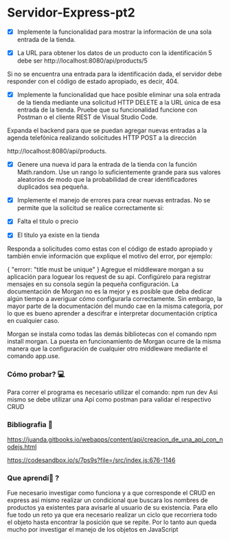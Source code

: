 # Servidor-Express-pt2

- [x] Implemente la funcionalidad para mostrar la información de una sola entrada de la tienda. 

- [x] La URL para obtener los datos de un producto con la identificación 5 debe ser http://localhost:8080/api/products/5

Si no se encuentra una entrada para la identificación dada, el servidor debe responder con el código de estado apropiado, es decir, 404.

- [x] Implemente la funcionalidad que hace posible eliminar una sola entrada de la tienda mediante una solicitud HTTP DELETE a la URL única de esa entrada de la tienda.
Pruebe que su funcionalidad funcione con Postman o el cliente REST de Visual Studio Code.

Expanda el backend para que se puedan agregar nuevas entradas a la agenda telefónica realizando solicitudes HTTP POST a la dirección 

http://localhost:8080/api/products.


- [x] Genere una nueva id para la entrada de la tienda con la función Math.random. Use un rango lo suficientemente grande para sus valores aleatorios de modo que la probabilidad de crear identificadores duplicados sea pequeña.

- [x] Implemente el manejo de errores para crear nuevas entradas. No se permite que la solicitud se realice correctamente si:
- [x] Falta el titulo o precio
- [x] El titulo ya existe en la tienda

Responda a solicitudes como estas con el código de estado apropiado y también envíe información que explique el motivo del error, por ejemplo:

{ "errorr: "title must be unique" }
Agregue el middleware morgan a su aplicación para loguear los request de su api. Configúrelo para registrar mensajes en su consola según la pequeña configuración.
La documentación de Morgan no es la mejor y es posible que deba dedicar algún tiempo a averiguar cómo configurarla correctamente. Sin embargo, la mayor parte de la documentación del mundo cae en la misma categoría, por lo que es bueno aprender a descifrar e interpretar documentación críptica en cualquier caso.

Morgan se instala como todas las demás bibliotecas con el comando npm install morgan. La puesta en funcionamiento de Morgan ocurre de la misma manera que la configuración de cualquier otro middleware mediante el comando app.use.

### Cómo probar? 💻

[//]: <> (Pasos necesarios para probar esta funcionalidad)
Para correr el programa es necesario utilizar el comando: npm run dev 
Asi mismo se debe utilizar una Api como postman para validar el respectivo CRUD 

### Bibliografia 📖

https://juanda.gitbooks.io/webapps/content/api/creacion_de_una_api_con_nodejs.html

https://codesandbox.io/s/7ps9s?file=/src/index.js:676-1146

### Que aprendí🧠 ?

Fue necesario investigar como funciona y a que corresponde el CRUD en express asi mismo realizar un condicional que buscara los nombres de productos ya existentes para avisarle al usuario de su existencia. Para ello fue todo un reto ya que era necesario realizar un ciclo que recorriera todo el objeto hasta encontrar la posición que se repite. Por lo tanto aun queda mucho por investigar el manejo de los objetos en JavaScript 

